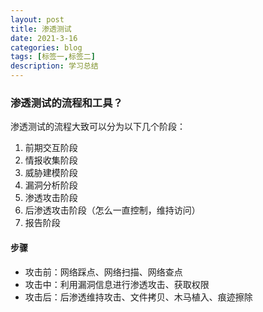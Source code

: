 ```yaml
---
layout: post
title: 渗透测试
date: 2021-3-16
categories: blog
tags: [标签一,标签二]
description: 学习总结
---
```


### 渗透测试的流程和工具？  
渗透测试的流程大致可以分为以下几个阶段：
1. 前期交互阶段
2. 情报收集阶段  
3. 威胁建模阶段  
4. 漏洞分析阶段  
5. 渗透攻击阶段  
6. 后渗透攻击阶段（怎么一直控制，维持访问）
7. 报告阶段

#### 步骤
- 攻击前：网络踩点、网络扫描、网络查点
- 攻击中：利用漏洞信息进行渗透攻击、获取权限  
- 攻击后：后渗透维持攻击、文件拷贝、木马植入、痕迹擦除  



